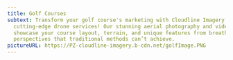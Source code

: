 ```yaml
---
title: Golf Courses
subtext: Transform your golf course's marketing with Cloudline Imagery’s
  cutting-edge drone services! Our stunning aerial photography and videography
  showcase your course layout, terrain, and unique features from breathtaking
  perspectives that traditional methods can’t achieve.
pictureURL: https://PZ-cloudline-imagery.b-cdn.net/golfImage.PNG
---
```

